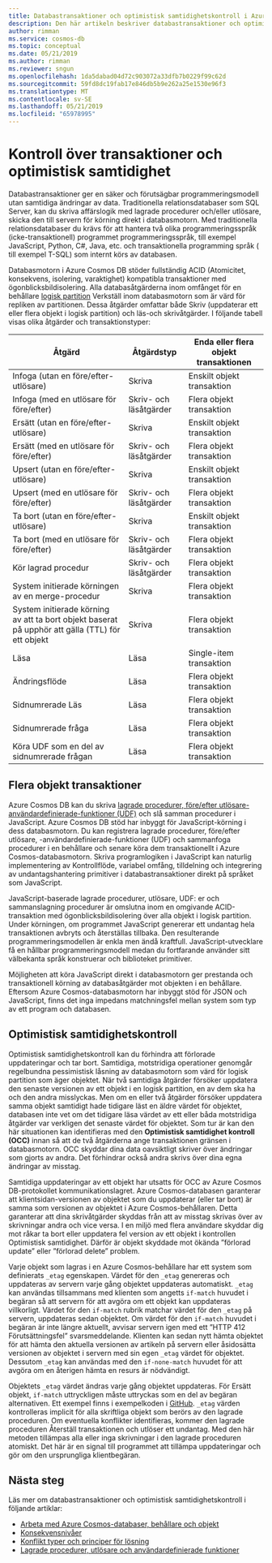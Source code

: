 ```yaml
---
title: Databastransaktioner och optimistisk samtidighetskontroll i Azure Cosmos DB
description: Den här artikeln beskriver databastransaktioner och optimistisk samtidighetskontroll i Azure Cosmos DB
author: rimman
ms.service: cosmos-db
ms.topic: conceptual
ms.date: 05/21/2019
ms.author: rimman
ms.reviewer: sngun
ms.openlocfilehash: 1da5dabad04d72c903072a33dfb7b0229f99c62d
ms.sourcegitcommit: 59fd8dc19fab17e846db5b9e262a25e1530e96f3
ms.translationtype: MT
ms.contentlocale: sv-SE
ms.lasthandoff: 05/21/2019
ms.locfileid: "65978995"
---
```

# <a name="transactions-and-optimistic-concurrency-control"></a>Kontroll över transaktioner och optimistisk samtidighet

Databastransaktioner ger en säker och förutsägbar programmeringsmodell utan samtidiga ändringar av data. Traditionella relationsdatabaser som SQL Server, kan du skriva affärslogik med lagrade procedurer och/eller utlösare, skicka den till servern för körning direkt i databasmotorn. Med traditionella relationsdatabaser du krävs för att hantera två olika programmeringsspråk (icke-transaktionell) programmet programmeringsspråk, till exempel JavaScript, Python, C#, Java, etc. och transaktionella programming språk ( till exempel T-SQL) som internt körs av databasen.

Databasmotorn i Azure Cosmos DB stöder fullständig ACID (Atomicitet, konsekvens, isolering, varaktighet) kompatibla transaktioner med ögonblicksbildisolering. Alla databasåtgärderna inom omfånget för en behållare [logisk partition](partition-data.md) Verkställ inom databasmotorn som är värd för repliken av partitionen. Dessa åtgärder omfattar både Skriv (uppdaterar ett eller flera objekt i logisk partition) och läs-och skrivåtgärder. I följande tabell visas olika åtgärder och transaktionstyper:

| **Åtgärd**  | **Åtgärdstyp** | **Enda eller flera objekt transaktionen** |
|---------|---------|---------|
| Infoga (utan en före/efter-utlösare) | Skriva | Enskilt objekt transaktion |
| Infoga (med en utlösare för före/efter) | Skriv- och läsåtgärder | Flera objekt transaktion |
| Ersätt (utan en före/efter-utlösare) | Skriva | Enskilt objekt transaktion |
| Ersätt (med en utlösare för före/efter) | Skriv- och läsåtgärder | Flera objekt transaktion |
| Upsert (utan en före/efter-utlösare) | Skriva | Enskilt objekt transaktion |
| Upsert (med en utlösare för före/efter) | Skriv- och läsåtgärder | Flera objekt transaktion |
| Ta bort (utan en före/efter-utlösare) | Skriva | Enskilt objekt transaktion |
| Ta bort (med en utlösare för före/efter) | Skriv- och läsåtgärder | Flera objekt transaktion |
| Kör lagrad procedur | Skriv- och läsåtgärder | Flera objekt transaktion |
| System initierade körningen av en merge-procedur | Skriva | Flera objekt transaktion |
| System initierade körning av att ta bort objekt baserat på upphör att gälla (TTL) för ett objekt | Skriva | Flera objekt transaktion |
| Läsa | Läsa | Single-item transaktion |
| Ändringsflöde | Läsa | Flera objekt transaktion |
| Sidnumrerade Läs | Läsa | Flera objekt transaktion |
| Sidnumrerade fråga | Läsa | Flera objekt transaktion |
| Köra UDF som en del av sidnumrerade frågan | Läsa | Flera objekt transaktion |

## <a name="multi-item-transactions"></a>Flera objekt transaktioner

Azure Cosmos DB kan du skriva [lagrade procedurer, före/efter utlösare-användardefinierade-funktioner (UDF)](stored-procedures-triggers-udfs.md) och slå samman procedurer i JavaScript. Azure Cosmos DB stöd har inbyggt för JavaScript-körning i dess databasmotorn. Du kan registrera lagrade procedurer, före/efter utlösare, -användardefinierade-funktioner (UDF) och sammanfoga procedurer i en behållare och senare köra dem transaktionellt i Azure Cosmos-databasmotorn. Skriva programlogiken i JavaScript kan naturlig implementering av Kontrollflöde, variabel omfång, tilldelning och integrering av undantagshantering primitiver i databastransaktioner direkt på språket som JavaScript.

JavaScript-baserade lagrade procedurer, utlösare, UDF: er och sammanslagning procedurer är omslutna inom en omgivande ACID-transaktion med ögonblicksbildisolering över alla objekt i logisk partition. Under körningen, om programmet JavaScript genererar ett undantag hela transaktionen avbryts och återställas tillbaka. Den resulterande programmeringsmodellen är enkla men ändå kraftfull. JavaScript-utvecklare få en hållbar programmeringsmodell medan du fortfarande använder sitt välbekanta språk konstruerar och biblioteket primitiver.

Möjligheten att köra JavaScript direkt i databasmotorn ger prestanda och transaktionell körning av databasåtgärder mot objekten i en behållare. Eftersom Azure Cosmos-databasmotorn har inbyggt stöd för JSON och JavaScript, finns det inga impedans matchningsfel mellan system som typ av ett program och databasen.

## <a name="optimistic-concurrency-control"></a>Optimistisk samtidighetskontroll 

Optimistisk samtidighetskontroll kan du förhindra att förlorade uppdateringar och tar bort. Samtidiga, motstridiga operationer genomgår regelbundna pessimistisk låsning av databasmotorn som värd för logisk partition som äger objektet. När två samtidiga åtgärder försöker uppdatera den senaste versionen av ett objekt i en logisk partition, en av dem ska ha och den andra misslyckas. Men om en eller två åtgärder försöker uppdatera samma objekt samtidigt hade tidigare läst en äldre värdet för objektet, databasen inte vet om det tidigare läsa värdet av ett eller båda motstridiga åtgärder var verkligen det senaste värdet för objektet. Som tur är kan den här situationen kan identifieras med den **Optimistisk samtidighet kontroll (OCC)** innan så att de två åtgärderna ange transaktionen gränsen i databasmotorn. OCC skyddar dina data oavsiktligt skriver över ändringar som gjorts av andra. Det förhindrar också andra skrivs över dina egna ändringar av misstag.

Samtidiga uppdateringar av ett objekt har utsatts för OCC av Azure Cosmos DB-protokollet kommunikationslagret. Azure Cosmos-databasen garanterar att klientsidan-versionen av objektet som du uppdaterar (eller tar bort) är samma som versionen av objektet i Azure Cosmos-behållaren. Detta garanterar att dina skrivåtgärder skyddas från att av misstag skrivas över av skrivningar andra och vice versa. I en miljö med flera användare skyddar dig mot råkar ta bort eller uppdatera fel version av ett objekt i kontrollen Optimistisk samtidighet. Därför är objekt skyddade mot ökända ”förlorad update” eller ”förlorad delete” problem.

Varje objekt som lagras i en Azure Cosmos-behållare har ett system som definierats `_etag` egenskapen. Värdet för den `_etag` genereras och uppdateras av servern varje gång objektet uppdateras automatiskt. `_etag` kan användas tillsammans med klienten som angetts `if-match` huvudet i begäran så att servern för att avgöra om ett objekt kan uppdateras villkorligt. Värdet för den `if-match` rubrik matchar värdet för den `_etag` på servern, uppdateras sedan objektet. Om värdet för den `if-match` huvudet i begäran är inte längre aktuellt, avvisar servern igen med ett ”HTTP 412 Förutsättningsfel” svarsmeddelande. Klienten kan sedan nytt hämta objektet för att hämta den aktuella versionen av artikeln på servern eller åsidosätta versionen av objektet i servern med sin egen `_etag` värdet för objektet. Dessutom `_etag` kan användas med den `if-none-match` huvudet för att avgöra om en återigen hämta en resurs är nödvändigt. 

Objektets `_etag` värdet ändras varje gång objektet uppdateras. För Ersätt objekt, `if-match` uttryckligen måste uttryckas som en del av begäran alternativen. Ett exempel finns i exempelkoden i [GitHub](https://github.com/Azure/azure-documentdb-dotnet/blob/master/samples/code-samples/DocumentManagement/Program.cs#L398-L446). `_etag` värden kontrolleras implicit för alla skriftliga objekt som berörs av den lagrade proceduren. Om eventuella konflikter identifieras, kommer den lagrade proceduren Återställ transaktionen och utlöser ett undantag. Med den här metoden tillämpas alla eller inga skrivningar i den lagrade proceduren atomiskt. Det här är en signal till programmet att tillämpa uppdateringar och gör om den ursprungliga klientbegäran.

## <a name="next-steps"></a>Nästa steg

Läs mer om databastransaktioner och optimistisk samtidighetskontroll i följande artiklar:

- [Arbeta med Azure Cosmos-databaser, behållare och objekt](databases-containers-items.md)
- [Konsekvensnivåer](consistency-levels.md)
- [Konflikt typer och principer för lösning](conflict-resolution-policies.md)
- [Lagrade procedurer, utlösare och användardefinierade funktioner](stored-procedures-triggers-udfs.md)
